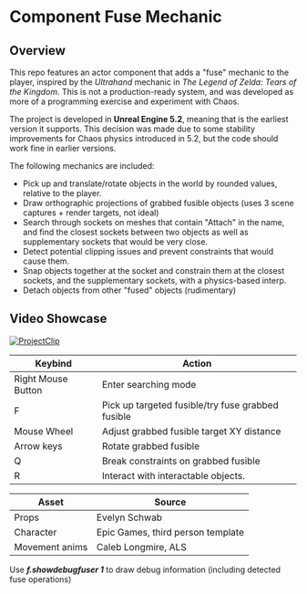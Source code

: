 # Component Fuse Mechanic

## Overview

This repo features an actor component that adds a "fuse" mechanic to the player, inspired by the _Ultrahand_ mechanic in _The Legend of Zelda: Tears of the Kingdom_. This is not a production-ready system, and was developed as more of a programming exercise and experiment with Chaos.

The project is developed in **Unreal Engine 5.2**, meaning that is the earliest version it supports. This decision was made due to some stability improvements for Chaos physics introduced in 5.2, but the code should work fine in earlier versions.

The following mechanics are included:

* Pick up and translate/rotate objects in the world by rounded values, relative to the player.
* Draw orthographic projections of grabbed fusible objects (uses 3 scene captures + render targets, not ideal)
* Search through sockets on meshes that contain "Attach" in the name, and find the closest sockets between two objects as well as supplementary sockets that would be very close.
* Detect potential clipping issues and prevent constraints that would cause them.
* Snap objects together at the socket and constrain them at the closest sockets, and the supplementary sockets, with a physics-based interp.
* Detach objects from other "fused" objects (rudimentary)

## Video Showcase
[![ProjectClip](https://img.youtube.com/vi/eO0NQ3Egu48/maxresdefault.jpg)](https://youtu.be/eO0NQ3Egu48)


| Keybind             | Action                                                  |
| ------------------- | ------------------------------------------------------- |
| Right Mouse Button  | Enter searching mode                                    |
| F                   | Pick up targeted fusible/try fuse grabbed fusible       |
| Mouse Wheel         | Adjust grabbed fusible target XY distance               |
| Arrow keys          | Rotate grabbed fusible                                  |
| Q                   | Break constraints on grabbed fusible                    |
| R                   | Interact with interactable objects.                     |


| Asset               | Source                            |
| ------------------- | --------------------------------- |
| Props               | Evelyn Schwab                     |
| Character           | Epic Games, third person template |
| Movement anims      | Caleb Longmire, ALS               |

Use _**f.showdebugfuser 1**_ to draw debug information (including detected fuse operations)

